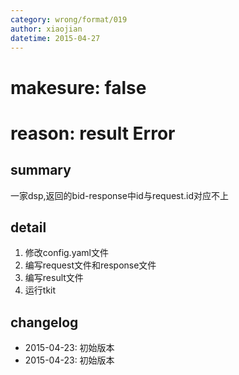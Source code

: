```yaml
---
category: wrong/format/019
author: xiaojian
datetime: 2015-04-27
---
```


# makesure: false
# reason: result Error

## summary

一家dsp,返回的bid-response中id与request.id对应不上

## detail

1. 修改config.yaml文件
1. 编写request文件和response文件
1. 编写result文件
1. 运行tkit

## changelog

- 2015-04-23: 初始版本
- 2015-04-23: 初始版本

